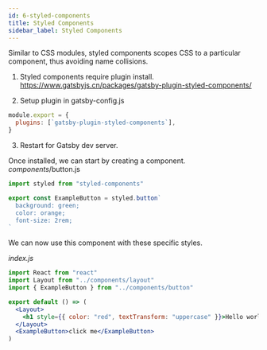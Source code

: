 ```yaml
---
id: 6-styled-components
title: Styled Components
sidebar_label: Styled Components
---
```


Similar to CSS modules, styled components scopes CSS to a particular component, thus avoiding name collisions.

1. Styled components require plugin install.
   https://www.gatsbyjs.cn/packages/gatsby-plugin-styled-components/

2. Setup plugin in gatsby-config.js

```js
module.export = {
  plugins: [`gatsby-plugin-styled-components`],
}
```

3. Restart for Gatsby dev server.

Once installed, we can start by creating a component.
_components_/button.js

```js
import styled from "styled-components"

export const ExampleButton = styled.button`
  background: green;
  color: orange;
  font-size: 2rem;
`
```

We can now use this component with these specific styles.

_index.js_

```jsx
import React from "react"
import Layout from "../components/layout"
import { ExampleButton } from "../components/button"

export default () => (
  <Layout>
    <h1 style={{ color: "red", textTransform: "uppercase" }}>Hello world!</h1>
  </Layout>
  <ExampleButton>click me</ExampleButton>
)
```
